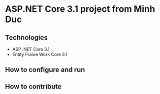 # ASP.NET Core 3.1 project from Minh Duc
## Technologies
- ASP .NET Core 3.1
- Entity Frame Work Core 3.1
## How to configure and run
## How to contribute